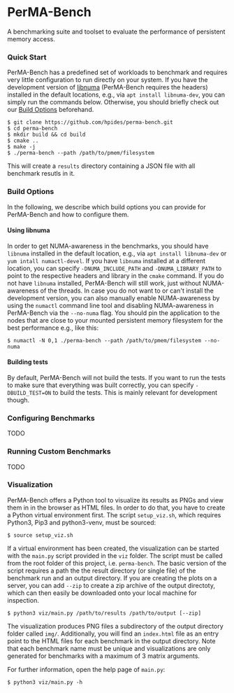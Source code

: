 # PerMA-Bench

A benchmarking suite and toolset to evaluate the performance of persistent memory access.

### Quick Start
PerMA-Bench has a predefined set of workloads to benchmark and requires very little configuration to run directly on
your system.
If you have the development version of [libnuma](https://github.com/numactl/numactl) (PerMA-Bench requires the headers) 
installed in the default locations, e.g., via `apt install libnuma-dev`, you can simply run the commands below.
Otherwise, you should briefly check out our [Build Options](#build-options) beforehand.

```shell script
$ git clone https://github.com/hpides/perma-bench.git
$ cd perma-bench
$ mkdir build && cd build
$ cmake ..
$ make -j
$ ./perma-bench --path /path/to/pmem/filesystem
```

This will create a `results` directory containing a JSON file with all benchmark resutls in it.

### Build Options
In the following, we describe which build options you can provide for PerMA-Bench and how to configure them.

#### Using libnuma
In order to get NUMA-awareness in the benchmarks, you should have `libnuma` installed in the default location, e.g.,
via `apt install libnuma-dev` or `yum intall numactl-devel`.
If you have `libnuma` installed at a different location, you can specify `-DNUMA_INCLUDE_PATH` and `-DNUMA_LIBRARY_PATH`
to point to the respective headers and library in the `cmake` command.
If you do not have `libnuma` installed, PerMA-Bench will still work, just without NUMA-awareness of the threads.
In case you do not want to or can't install the development version, you can also manually enable NUMA-awareness by
using the `numactl` command line tool and disabling NUMA-awareness in PerMA-Bench via the `--no-numa` flag.
You should pin the application to the nodes that are close to your mounted persistent memory filesystem for the best performance e.g., like this:

```shell script
$ numactl -N 0,1 ./perma-bench --path /path/to/pmem/filesystem --no-numa
```

#### Building tests
By default, PerMA-Bench will not build the tests.
If you want to run the tests to make sure that everything was built correctly, you can specify `-DBUILD_TEST=ON` to
build the tests.
This is mainly relevant for development though.

### Configuring Benchmarks
TODO

### Running Custom Benchmarks
TODO

### Visualization
PerMA-Bench offers a Python tool to visualize its results as PNGs and view them in in the browser as HTML files.
In order to do that, you have to create a Python virtual environment first. 
The script `setup_viz.sh`, which requires Python3, Pip3 and python3-venv, must be sourced:
``` shell script
$ source setup_viz.sh
```

If a virtual environment has been created, the visualization can be started with the `main.py` script provided in the `viz` folder.
The script must be called from the root folder of this project, i.e. `perma-bench`. 
The basic version of the script requires a path the the result directory (or single file) of the benchmark run and an output directory.
If you are creating the plots on a server, you can add `--zip` to create a zip archive of the output directoty, which can then easily be downloaded onto your local machine for inspection.
``` shell script
$ python3 viz/main.py /path/to/results /path/to/output [--zip]
```

The visualization produces PNG files a subdirectory of the output directory folder called `img/`.
Additionally, you will find an `index.html` file as an entry point to the HTML files for each benchmark in the output directory.
Note that each benchmark name must be unique and visualizations are only generated for benchmarks with a maximum of 3 matrix arguments.

For further information, open the help page of `main.py`:
``` shell script
$ python3 viz/main.py -h
```
